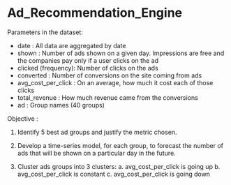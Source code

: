 # Ad_Recommendation_Engine

Parameters in the dataset: 

* date : All data are aggregated by date 
* shown : Number of ads shown on a given day. Impressions are free and the companies pay only if a user clicks on the ad 
* clicked (frequency): Number of clicks on the ads
* converted : Number of conversions on the site coming from ads
* avg_cost_per_click : On an average, how much it cost each of those clicks 
* total_revenue : How much revenue came from the conversions 
* ad : Group names (40 groups)


Objective : 

1. Identify 5 best ad groups and justify the metric chosen.

2. Develop a time-series model, for each group, to forecast the number of ads that will be shown on a particular day in the future.

3. Cluster ads groups into 3 clusters:
  a. avg_cost_per_click is going up
  b. avg_cost_per_click is constant
  c. avg_cost_per_click is going down
